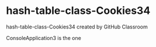 # hash-table-class-Cookies34
hash-table-class-Cookies34 created by GitHub Classroom

ConsoleApplication3 is the one
